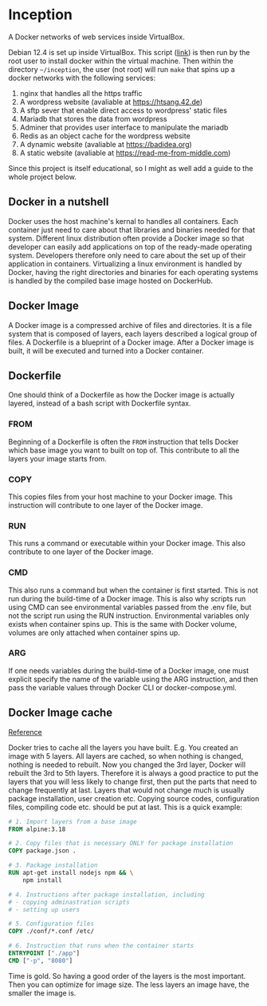 # Inception

A Docker networks of web services inside VirtualBox.

Debian 12.4 is set up inside VirtualBox. This script ([link](./docs/setup.sh)) is then run by the root user to install docker within the virtual machine. Then within the directory `~/inception`, the user (not root) will run `make` that spins up a docker networks with the following services:

1. nginx that handles all the https traffic
2. A wordpress website (avaliable at https://htsang.42.de)
3. A sftp sever that enable direct access to wordpress' static files
4. Mariadb that stores the data from wordpress
5. Adminer that provides user interface to manipulate the mariadb
6. Redis as an object cache for the wordpress website
7. A dynamic website (avaliable at https://badidea.org)
8. A static website (avaliable at https://read-me-from-middle.com)

Since this project is itself educational, so I might as well add a guide to the whole project below.

## Docker in a nutshell

Docker uses the host machine's kernal to handles all containers. Each container just need to care about that libraries and binaries needed for that system. Different linux distribution often provide a Docker image so that developer can easily add applications on top of the ready-made operating system. Developers therefore only need to care about the set up of their application in containers. Virtualizing a linux environment is handled by Docker, having the right directories and binaries for each operating systems is handled by the compiled base image hosted on DockerHub.

## Docker Image

A Docker image is a compressed archive of files and directories. It is a file system that is composed of layers, each layers described a logical group of files. A Dockerfile is a blueprint of a Docker image. After a Docker image is built, it will be executed and turned into a Docker container.

## Dockerfile

One should think of a Dockerfile as how the Docker image is actually layered, instead of a bash script with Dockerfile syntax.

### FROM

Beginning of a Dockerfile is often the `FROM` instruction that tells Docker which base image you want to built on top of. This contribute to all the layers your image starts from.

### COPY

This copies files from your host machine to your Docker image. This instruction will contribute to one layer of the Docker image.

### RUN

This runs a command or executable within your Docker image. This also contribute to one layer of the Docker image.

### CMD

This also runs a command but when the container is first started. This is not run during the build-time of a Docker image. This is also why scripts run using CMD can see environmental variables passed from the .env file, but not the script run using the RUN instruction. Environmental variables only exists when container spins up. This is the same with Docker volume, volumes are only attached when container spins up.

### ARG

If one needs variables during the build-time of a Docker image, one must explicit specify the name of the variable using the ARG instruction, and then pass the variable values through Docker CLI or docker-compose.yml.

## Docker Image cache

[Reference](https://docs.docker.com/build/cache/)

Docker tries to cache all the layers you have built. E.g. You created an image with 5 layers. All layers are cached, so when nothing is changed, nothing is needed to rebuilt. Now you changed the 3rd layer, Docker will rebuilt the 3rd to 5th layers. Therefore it is always a good practice to put the layers that you will less likely to change first, then put the parts that need to change frequently at last. Layers that would not change much is usually package installation, user creation etc. Copying source codes, configuration files, compiling code etc. should be put at last. This is a quick example:

```Dockerfile
# 1. Import layers from a base image
FROM alpine:3.18

# 2. Copy files that is necessary ONLY for package installation
COPY package.json .

# 3. Package installation
RUN apt-get install nodejs npm && \
	npm install

# 4. Instructions after package installation, including
# - copying adminastration scripts
# - setting up users

# 5. Configuration files
COPY ./conf/*.conf /etc/

# 6. Instruction that runs when the container starts
ENTRYPOINT ["./app"]
CMD ["-p", "8080"]
```

Time is gold. So having a good order of the layers is the most important. Then you can optimize for image size. The less layers an image have, the smaller the image is.